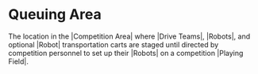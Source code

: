 # Queuing Area

The location in the |Competition Area| where |Drive Teams|, |Robots|, and
optional |Robot| transportation carts are staged until directed by competition
personnel to set up their |Robots| on a competition |Playing Field|.
